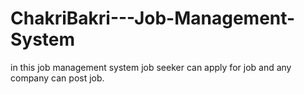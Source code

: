 # ChakriBakri---Job-Management-System
in this job management system job seeker can apply for job and any company can post job.
